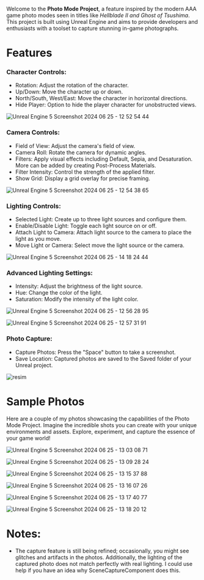Welcome to the **Photo Mode Project**, a feature inspired by the modern AAA game photo modes seen in titles like *Hellblade II and Ghost of Tsushima*. This project is built using Unreal Engine and aims to provide developers and enthusiasts with a toolset to capture stunning in-game photographs.

# Features

### Character Controls:
- Rotation: Adjust the rotation of the character.
- Up/Down: Move the character up or down.
- North/South, West/East: Move the character in horizontal directions.
- Hide Player: Option to hide the player character for unobstructed views.
      
![Unreal Engine 5 Screenshot 2024 06 25 - 12 52 54 44](https://github.com/egementon/PhotoModeProject/assets/113862655/a33ac786-e463-4c59-8260-10fe24c34d40)

### Camera Controls:
- Field of View: Adjust the camera's field of view.
- Camera Roll: Rotate the camera for dynamic angles.
- Filters: Apply visual effects including Default, Sepia, and Desaturation. More can be added by creating Post-Process Materials.
- Filter Intensity: Control the strength of the applied filter.
- Show Grid: Display a grid overlay for precise framing.

![Unreal Engine 5 Screenshot 2024 06 25 - 12 54 38 65](https://github.com/egementon/PhotoModeProject/assets/113862655/641073b8-6aa1-4d80-9bbc-8226cbc55cf1)
      
### Lighting Controls:
- Selected Light: Create up to three light sources and configure them.
- Enable/Disable Light: Toggle each light source on or off.
- Attach Light to Camera: Attach light source to the camera to place the light as you move.
- Move Light or Camera: Select move the light source or the camera.
      
![Unreal Engine 5 Screenshot 2024 06 25 - 14 18 24 44](https://github.com/egementon/PhotoModeProject/assets/113862655/7ccdb5bc-d7ad-4061-afa0-3b7e9ff62728)

### Advanced Lighting Settings:
- Intensity: Adjust the brightness of the light source.
- Hue: Change the color of the light.
- Saturation: Modify the intensity of the light color.
      
![Unreal Engine 5 Screenshot 2024 06 25 - 12 56 28 95](https://github.com/egementon/PhotoModeProject/assets/113862655/6a433022-16a6-470e-a7e2-81734c5daf63)

![Unreal Engine 5 Screenshot 2024 06 25 - 12 57 31 91](https://github.com/egementon/PhotoModeProject/assets/113862655/9c136021-0c03-435d-80d8-d5f2ecf74491)

### Photo Capture:
- Capture Photos: Press the "Space" button to take a screenshot.
- Save Location: Captured photos are saved to the Saved folder of your Unreal project.

![resim](https://github.com/egementon/PhotoModeProject/assets/113862655/a714dd47-2ec9-4900-ae25-fcf0a12bb923)

# Sample Photos

Here are a couple of my photos showcasing the capabilities of the Photo Mode Project. Imagine the incredible shots you can create with your unique environments and assets. Explore, experiment, and capture the essence of your game world!

![Unreal Engine 5 Screenshot 2024 06 25 - 13 03 08 71](https://github.com/egementon/PhotoModeProject/assets/113862655/81ef7332-bf17-48e1-be78-972c86968cb5)

![Unreal Engine 5 Screenshot 2024 06 25 - 13 09 28 24](https://github.com/egementon/PhotoModeProject/assets/113862655/22c4b5c8-830f-43a1-a517-0337fe784a74)

![Unreal Engine 5 Screenshot 2024 06 25 - 13 15 37 88](https://github.com/egementon/PhotoModeProject/assets/113862655/767aeaf2-322c-4da8-bbd0-c2066d895680)

![Unreal Engine 5 Screenshot 2024 06 25 - 13 16 07 26](https://github.com/egementon/PhotoModeProject/assets/113862655/cbece4d0-8415-4bbc-bb40-1d327e1e04b1)

![Unreal Engine 5 Screenshot 2024 06 25 - 13 17 40 77](https://github.com/egementon/PhotoModeProject/assets/113862655/277da797-1cda-4700-badb-a2788f691855)

![Unreal Engine 5 Screenshot 2024 06 25 - 13 18 20 12](https://github.com/egementon/PhotoModeProject/assets/113862655/1eb9cb5e-4e18-49ce-b037-27ef4debe820)


# Notes:
- The capture feature is still being refined; occasionally, you might see glitches and artifacts in the photos. Additionally, the lighting of the captured photo does not match perfectly with real lighting. I could use help if you have an idea why SceneCaptureComponent does this.
